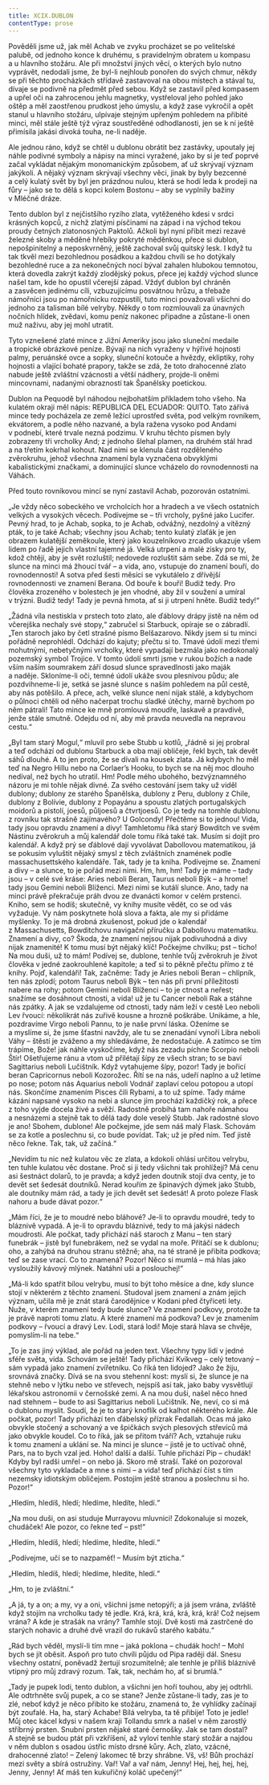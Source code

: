 ```yaml
---
title: XCIX.DUBLON
contentType: prose
---
```


  

Pověděli jsme už, jak měl Achab ve zvyku procházet se po velitelské palubě, od jednoho konce k druhému, s pravidelným obratem u kompasu a u hlavního stožáru. Ale při množství jiných věcí, o kterých bylo nutno vyprávět, nedodali jsme, že byl-li nejhloub ponořen do svých chmur, někdy se při těchto procházkách střídavě zastavoval na obou místech a stával tu, dívaje se podivně na předmět před sebou. Když se zastavil před kompasem a upřel oči na zahrocenou jehlu magnetky, vystřeloval jeho pohled jako oštěp a měl zaostřenou prudkost jeho úmyslu, a když zase vykročil a opět stanul u hlavního stožáru, ulpívaje stejným upřeným pohledem na přibité minci, měl stále ještě týž výraz soustředěné odhodlanosti, jen se k ní ještě přimísila jakási divoká touha, ne-li naděje.

Ale jednou ráno, když se chtěl u dublonu obrátit bez zastávky, upoutaly jej náhle podivné symboly a nápisy na minci vyražené, jako by si je teď poprvé začal vykládat nějakým monomanickým způsobem, ať už skrývají význam jakýkoli. A nějaký význam skrývají všechny věci, jinak by byly bezcenné a celý kulatý svět by byl jen prázdnou nulou, která se hodí leda k prodeji na fůry – jako se to dělá s kopci kolem Bostonu – aby se vyplnily bažiny v Mléčné dráze.

Tento dublon byl z nejčistšího ryzího zlata, vytěženého kdesi v srdci krásných kopců, z nichž zlatými písčinami na západ i na východ tekou proudy četných zlatonosných Paktolů. Ačkoli byl nyní přibit mezi rezavé železné skoby a měděné hřebíky pokryté měděnkou, přece si dublon, nepošpinitelný a neposkvrněný, ještě zachoval svůj quitský lesk. I když tu tak tkvěl mezi bezohlednou posádkou a každou chvíli se ho dotýkaly bezohledné ruce a za nekonečných nocí býval zahalen hlubokou temnotou, která dovedla zakrýt každý zlodějský pokus, přece jej každý východ slunce našel tam, kde ho opustil včerejší západ. Vždyť dublon byl chráněn a zasvěcen jedinému cíli, vzbuzujícímu posvátnou hrůzu, a třebaže námořníci jsou po námořnicku rozpustilí, tuto minci považovali všichni do jednoho za talisman bílé velryby. Někdy o tom rozmlouvali za únavných nočních hlídek, zvědavi, komu peníz nakonec připadne a zůstane-li onen muž naživu, aby jej mohl utratit.

Tyto vznešené zlaté mince z Jižní Ameriky jsou jako sluneční medaile a tropické obrázkové peníze. Bývají na nich vyraženy v hýřivé hojnosti palmy, peruánské ovce a sopky, sluneční kotouče a hvězdy, ekliptiky, rohy hojnosti a vlající bohaté prapory, takže se zdá, že toto drahocenné zlato nabude ještě zvláštní vzácnosti a větší nádhery, projde-li oněmi mincovnami, nadanými obrazností tak Španělsky poetickou.

Dublon na Pequodě byl náhodou nejbohatším příkladem toho všeho. Na kulatém okraji měl nápis: REPUBLICA DEL ECUADOR: QUITO. Tato zářivá mince tedy pocházela ze země ležící uprostřed světa, pod velkým rovníkem, ekvátorem, a podle něho nazvané, a byla ražena vysoko pod Andami v podnebí, které trvale nezná podzimu. V kruhu těchto písmen byly zobrazeny tři vrcholky And; z jednoho šlehal plamen, na druhém stál hrad a na třetím kokrhal kohout. Nad nimi se klenula část rozděleného zvěrokruhu, jehož všechna znamení byla vyznačena obvyklými kabalistickými značkami, a dominující slunce vcházelo do rovnodennosti na Váhách.

Před touto rovníkovou mincí se nyní zastavil Achab, pozorován ostatními.

„Je vždy něco sobeckého ve vrcholcích hor a hradech a ve všech ostatních velkých a vysokých věcech. Podívejme se – tři vrcholy, pyšné jako Lucifer. Pevný hrad, to je Achab, sopka, to je Achab, odvážný, nezdolný a vítězný pták, to je také Achab; všechny jsou Achab; tento kulatý zlaťák je jen obrazem kulatější zeměkoule, který jako kouzelníkovo zrcadlo ukazuje všem lidem po řadě jejich vlastní tajemné já. Velká utrpení a malé zisky pro ty, kdož chtějí, aby je svět rozluštil; nedovede rozluštit sám sebe. Zdá se mi, že slunce na minci má žhoucí tvář – a vida, ano, vstupuje do znamení bouří, do rovnodennosti! A sotva před šesti měsíci se vykutálelo z dřívější rovnodennosti ve znamení Berana. Od bouře k bouři! Budiž tedy. Pro člověka zrozeného v bolestech je jen vhodné, aby žil v soužení a umíral v trýzni. Budiž tedy! Tady je pevná hmota, ať si ji utrpení hněte. Budiž tedy!“

„Žádná víla nestiskla v prstech toto zlato, ale ďáblovy drápy jistě na něm od včerejška nechaly své stopy,“ zabručel si Starbuck, opíraje se o zábradlí. „Ten staroch jako by četl strašné písmo Belšazarovo. Nikdy jsem si tu minci pořádně neprohlédl. Odchází do kajuty; přečtu si to. Tmavé údolí mezi třemi mohutnými, nebetyčnými vrcholky, které vypadají bezmála jako nedokonalý pozemský symbol Trojice. V tomto údolí smrti jsme v rukou božích a nade vším naším soumrakem září dosud slunce spravedlnosti jako maják a naděje. Skloníme-li oči, temné údolí ukáže svou plesnivou půdu; ale pozdvihneme-li je, setká se jasné slunce s naším pohledem na půl cestě, aby nás potěšilo. A přece, ach, velké slunce není nijak stálé, a kdybychom o půlnoci chtěli od něho načerpat trochu sladké útěchy, marně bychom po něm pátrali! Tato mince ke mně promlouvá moudře, laskavě a pravdivě, jenže stále smutně. Odejdu od ní, aby mě pravda neuvedla na nepravou cestu.“

„Byl tam starý Mogul,“ mluvil pro sebe Stubb u kotlů, „řádně si jej probral a teď odchází od dublonu Starbuck a oba mají obličeje, řekl bych, tak devět sáhů dlouhé. A to jen proto, že se dívali na kousek zlata. Já kdybych ho měl teď na Negro Hillu nebo na Corlaer’s Hooku, to bych se na něj moc dlouho nedíval, než bych ho utratil. Hm! Podle mého ubohého, bezvýznamného názoru je mi tohle nějak divné. Za svého cestování jsem taky už viděl dublony; dublony ze starého Španělska, dublony z Peru, dublony z Chile, dublony z Bolívie, dublony z Popayánu a spoustu zlatých portugalských moidorů a pistolí, joe­sů, půljoesů a čtvrtjoesů. Co je tedy na tomhle dublonu z rovníku tak strašně zajímavého? U Golcondy! Přečtěme si to jednou! Vida, tady jsou opravdu znamení a divy! Tamhletomu říká starý Bowditch ve svém Nástinu zvěrokruh a můj kalendář dole tomu říká také tak. Musím si dojít pro kalendář. A když prý se ďáblové dají vyvolávat Dabollovou matematikou, já se pokusím vyluštit nějaký smysl z těch zvláštních znamének podle massachusettského kalendáře. Tak, tady je ta kniha. Podívejme se. Znamení a divy – a slunce, to je pořád mezi nimi. Hm, hm, hm! Tady je máme – tady jsou – v celé své kráse: Aries neboli Beran, Taurus neboli Býk – a hrome! tady jsou Gemini neboli Blíženci. Mezi nimi se kutálí slunce. Ano, tady na minci právě překračuje práh dvou ze dvanácti komor v celém prstenci. Kniho, sem se hodíš; skutečně, vy knihy musíte vědět, co se od vás vyžaduje. Vy nám poskytnete holá slova a fakta, ale my si přidáme myšlenky. To je má drobná zkušenost, pokud jde o kalendář z Massachusetts, Bowditchovu navigační příručku a Dabollovu matematiku. Znamení a divy, co? Škoda, že znamení nejsou nijak podivuhodná a divy nijak znamenité! K tomu musí být nějaký klíč! Počkejme chvilku; pst – ticho! Na mou duši, už to mám! Podívej se, dublone, tenhle tvůj zvěrokruh je život člověka v jedné zaokrouhlené kapitole; a teď si to pěkně přečtu přímo z té knihy. Pojď, kalendáři! Tak, začněme: Tady je Aries neboli Beran – chlípník, ten nás zplodí; potom Taurus neboli Býk – ten nás při první příležitosti nabere na rohy; potom Gemini neboli Blíženci – to je ctnost a neřest; snažíme se dosáhnout ctnosti, a vida! už je tu Cancer neboli Rak a stáhne nás zpátky. A jak se vzdalujeme od ctnosti, tady nám leží v cestě Leo neboli Lev řvoucí: několikrát nás zuřivě kousne a hrozně poškrábe. Unikáme, a hle, pozdravíme Virgo neboli Pannu, to je naše první láska. Oženíme se a myslíme si, že jsme šťastni navždy, ale tu se znenadání vynoří Libra neboli Váhy – štěstí je zváženo a my shledáváme, že nedostačuje. A zatímco se tím trápíme, Bože! jak náhle vyskočíme, když nás zezadu píchne Scorpio neboli Štír! Ošetřujeme ránu a vtom už přilétají šípy ze všech stran; to se baví Sagittarius neboli Lučištník. Když vytahujeme šípy, pozor! Tady je bořicí beran Capricornus neboli Kozorožec. Řítí se na nás, udeří naplno a už letíme po nose; potom nás Aquarius neboli Vodnář zaplaví celou potopou a utopí nás. Skončíme znamením Pisces čili Rybami, a to už spíme. Tady máme kázání napsané vysoko na nebi a slunce jím prochází každičký rok, a přece z toho vyjde docela živé a svěží. Radostně probíhá tam nahoře námahou a nesnázemi a stejně tak to dělá tady dole veselý Stubb. Jak radostné slovo je ano! Sbohem, dublone! Ale počkejme, jde sem náš malý Flask. Schovám se za kotle a poslechnu si, co bude povídat. Tak; už je před ním. Teď jistě něco řekne. Tak, tak, už začíná.“

„Nevidím tu nic než kulatou věc ze zlata, a kdokoli ohlásí určitou velrybu, ten tuhle kulatou věc dostane. Proč si ji tedy všichni tak prohlížejí? Má cenu asi šestnáct dolarů, to je pravda; a když jeden doutník stojí dva centy, je to devět set šedesát doutníků. Nerad kouřím ze špinavých dýmek jako Stubb, ale doutníky mám rád, a tady je jich devět set šedesát! A proto poleze Flask nahoru a bude dávat pozor.“

„Mám říci, že je to moudré nebo bláhové? Je-li to opravdu moudré, tedy to bláznivě vypadá. A je-li to opravdu bláznivé, tedy to má jakýsi nádech moudrosti. Ale počkat, tady přichází náš staroch z Manu – ten starý funebrák – jistě byl funebrákem, než se vydal na moře. Přitáčí se k dublonu; oho, a zahýbá na druhou stranu stěžně; aha, na té straně je přibita podkova; teď se zase vrací. Co to znamená? Pozor! Něco si mumlá – má hlas jako vysloužilý kávový mlýnek. Natáhni uši a poslouchej!“

„Má-li kdo spatřit bílou velrybu, musí to být toho měsíce a dne, kdy slunce stojí v některém z těchto znamení. Studoval jsem znamení a znám jejich význam, učila mě je znát stará čarodějnice v Kodani před čtyřiceti lety. Nuže, v kterém znamení tedy bude slunce? Ve znamení podkovy, protože ta je právě naproti tomu zlatu. A které znamení má podkova? Lev je znamením podkovy – řvoucí a dravý Lev. Lodi, stará lodi! Moje stará hlava se chvěje, pomyslím-li na tebe.“

„To je zas jiný výklad, ale pořád na jeden text. Všechny typy lidí v jedné sféře světa, vida. Schovám se ještě! Tady přichází Kvíkveg – celý tetovaný – sám vypadá jako znamení zvířetníku. Co říká ten lidojed? Jako že žiju, srovnává značky. Dívá se na svou stehenní kost: myslí si, že slunce je na stehně nebo v lýtku nebo ve střevech, nejspíš asi tak, jako baby vysvětlují lékařskou astronomii v černošské zemi. A na mou duši, našel něco hned nad stehnem – bude to asi Sagittarius neboli Lučištník. Ne, neví, co si má o dublonu myslit. Soudí, že je to starý knoflík od kalhot některého krále. Ale počkat, pozor! Tady přichází ten ďábelský přízrak Fedallah. Ocas má jako obvykle stočený a schovaný a ve špičkách svých plesových střevíců má jako obvykle koudel. Co to říká, jak se přitom tváří? Ach, vztahuje ruku k tomu znamení a uklání se. Na minci je slunce – jistě je to uctívač ohně, Pars, na to bych vzal jed. Hoho! další a další. Tuhle přichází Pip – chudák! Kdyby byl radši umřel – on nebo já. Skoro mě straší. Také on pozoroval všechny tyto vykladače a mne s nimi – a vida! teď přichází číst s tím nezemsky idiotským obličejem. Postojím ještě stranou a poslechnu si ho. Pozor!“

„Hledím, hledíš, hledí; hledíme, hledíte, hledí.“

„Na mou duši, on asi studuje Murrayovu mluvnici! Zdokonaluje si mozek, chudáček! Ale pozor, co řekne teď – pst!“

„Hledím, hledíš, hledí; hledíme, hledíte, hledí.“

„Podívejme, učí se to nazpaměť! – Musím být zticha.“

„Hledím, hledíš, hledí; hledíme, hledíte, hledí.“

„Hm, to je zvláštní.“

„A já, ty a on; a my, vy a oni, všichni jsme netopýři; a já jsem vrána, zvláště když stojím na vrcholku tady té jedle. Krá, krá, krá, krá, krá, krá! Což nejsem vrána? A kde je strašák na vrány? Tamhle stojí. Dvě kosti má zastrčené do starých nohavic a druhé dvě vrazil do rukávů starého kabátu.“

„Rád bych věděl, myslí-li tím mne – jaká poklona – chudák hoch! – Mohl bych se jít oběsit. Aspoň pro tuto chvíli půjdu od Pipa raději dál. Snesu všechny ostatní, poněvadž žertují srozumitelně; ale tenhle je příliš bláznivě vtipný pro můj zdravý rozum. Tak, tak, nechám ho, ať si brumlá.“

„Tady je pupek lodi, tento dublon, a všichni jen hoří touhou, aby jej odtrhli. Ale odtrhněte svůj pupek, a co se stane? Jenže zůstane-li tady, zas je to zlé, neboť když je něco přibito ke stožáru, znamená to, že vyhlídky začínají být zoufalé. Ha, ha, starý Achabe! Bílá velryba, ta tě přibije! Toto je jedle! Můj otec kácel kdysi v našem kraji Tollandu smrk a našel v něm zarostlý stříbrný prsten. Snubní prsten nějaké staré černošky. Jak se tam dostal? A stejně se budou ptát při vzkříšení, až vyloví tenhle starý stožár a najdou v něm dublon s osadou ústřic místo drsné kůry. Ach, zlato, vzácné, drahocenné zlato! – Zelený lakomec tě brzy shrábne. Vš, vš! Bůh prochází mezi světy a sbírá ostružiny. Vař! Vař a vař nám, Jenny! Hej, hej, hej, hej, Jenny, Jenny! Ať máš ten kukuřičný koláč upečený!“
